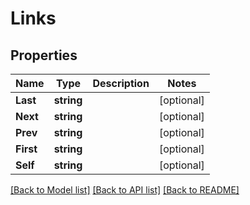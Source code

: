 # Links

## Properties

Name | Type | Description | Notes
------------ | ------------- | ------------- | -------------
**Last** | **string** |  | [optional] 
**Next** | **string** |  | [optional] 
**Prev** | **string** |  | [optional] 
**First** | **string** |  | [optional] 
**Self** | **string** |  | [optional] 

[[Back to Model list]](../README.md#documentation-for-models) [[Back to API list]](../README.md#documentation-for-api-endpoints) [[Back to README]](../README.md)


